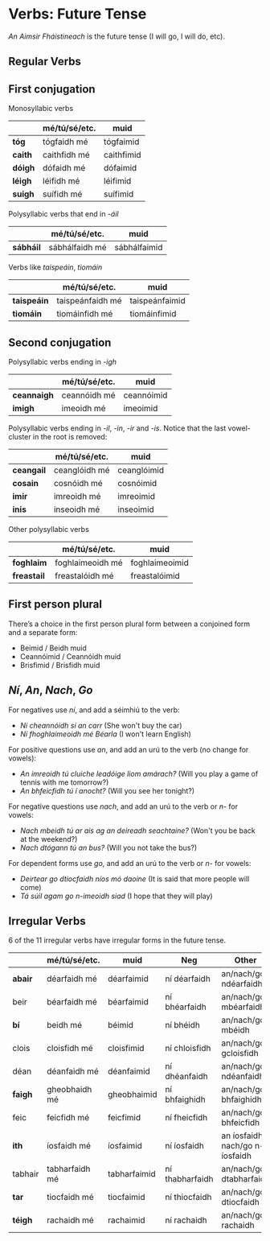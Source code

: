 # Verbs: Future Tense


_An Aimsir Fháistineach_ is the future tense (I will go, I will do, etc).


## Regular Verbs


## First conjugation

Monosyllabic verbs

|           | mé/tú/sé/etc. | muid       |
| --------- | ------------- | ---------- |
| **tóg**   | tógfaidh mé   | tógfaimid  |
| **caith** | caithfidh mé  | caithfimid |
| **dóigh** | dófaidh mé    | dófaimid   |
| **léigh** | léifidh mé    | léifimid   |
| **suigh** | suífidh mé    | suífimid   |

Polysyllabic verbs that end in _-áil_

|             | mé/tú/sé/etc.  | muid         |
| ----------- | -------------- | ------------ |
| **sábháil** | sábhálfaidh mé | sábhálfaimid |

Verbs like _taispeáin_, _tiomáin_

|               | mé/tú/sé/etc.    | muid           |
| ------------- | ---------------- | -------------- |
| **taispeáin** | taispeánfaidh mé | taispeánfaimid |
| **tiomáin**   | tiomáinfidh mé   | tiomáinfimid   |


## Second conjugation

Polysyllabic verbs ending in _-igh_

|               | mé/tú/sé/etc. | muid       |
| ------------- | ------------- | ---------- |
| **ceannaigh** | ceannóidh mé  | ceannóimid |
| **imigh**     | imeoidh mé    | imeoimid   |

Polysyllabic verbs ending in _-il_, _-in_, _-ir_ and _-is_.
Notice that the last vowel-cluster in the root is removed:

|              | mé/tú/sé/etc. | muid        |
| ------------ | ------------- | ----------- |
| **ceangail** | ceanglóidh mé | ceanglóimid |
| **cosain**   | cosnóidh mé   | cosnóimid   |
| **imir**     | imreoidh mé   | imreoimid   |
| **inis**     | inseoidh mé   | inseoimid   |

Other polysyllabic verbs

|               | mé/tú/sé/etc.    | muid           |
| ------------- | ---------------- | -------------- |
| **foghlaim**  | foghlaimeoidh mé | foghlaimeoimid |
| **freastail** | freastalóidh mé  | freastalóimid  |


## First person plural

There’s a choice in the first person plural form between a conjoined form and a separate form:
* Beimid      / Beidh muid
* Ceannóimid  / Ceannóidh muid
* Brisfimid   / Brisfidh muid


## _Ní_, _An_, _Nach_, _Go_

For negatives use _ní_, and add a séimhiú to the verb:

* _Ní cheannóidh sí an carr_ (She won't buy the car)
* _Ní fhoghlaimeoidh mé Béarla_ (I won't learn English)

For positive questions use _an_, and add an urú to the verb (no change for vowels):

* _An imreoidh tú cluiche leadóige liom amárach?_ (Will you play a game of tennis with me tomorrow?)
* _An bhfeicfidh tú í anocht?_ (Will you see her tonight?)

For negative questions use _nach_, and add an urú to the verb or _n-_ for vowels:

* _Nach mbeidh tú ar ais ag an deireadh seachtaine?_ (Won't you be back at the weekend?)
* _Nach dtógann tú an bus?_ (Will you not take the bus?)

For dependent forms use _go_, and add an urú to the verb or _n-_ for vowels:

* _Deirtear go dtiocfaidh níos mó daoine_ (It is said that more people will come)
* _Tá súil agam go n-imeoidh siad_ (I hope that they will play)


## Irregular Verbs

6 of the 11 irregular verbs have irregular forms in the future tense.

|           | mé/tú/sé/etc.  | muid         | Neg             | Other                               |
| --------- | -------------- | ------------ | --------------- | ----------------------------------- |
| **abair** | déarfaidh mé   | déarfaimid   | ní déarfaidh    | an/nach/go ndéarfaidh               |
| beir      | béarfaidh mé   | béarfaimid   | ní bhéarfaidh   | an/nach/go mbéarfaidh               |
| **bí**    | beidh mé       | béimid       | ní bhéidh       | an/nach/go mbéidh                   |
| clois     | cloisfidh mé   | cloisfimid   | ní chloisfidh   | an/nach/go gcloisfidh               |
| déan      | déanfaidh mé   | déanfaimid   | ní dhéanfaidh   | an/nach/go ndéanfaidh               |
| **faigh** | gheobhaidh mé  | gheobhaimid  | ní bhfaighidh   | an/nach/go bhfaighidh               |
| feic      | feicfidh mé    | feicfimid    | ní fheicfidh    | an/nach/go bhfeicfidh               |
| **ith**   | íosfaidh mé    | íosfaimid    | ní íosfaidh     | an íosfaidh<br />nach/go n-íosfaidh |
| tabhair   | tabharfaidh mé | tabharfaimid | ní thabharfaidh | an/nach/go dtabharfaidh             |
| **tar**   | tiocfaidh mé   | tiocfaimid   | ní thiocfaidh   | an/nach/go dtiocfaidh               |
| **téigh** | rachaidh mé    | rachaimid    | ní rachaidh     | an/nach/go rachaidh                 |